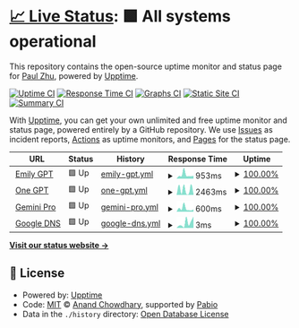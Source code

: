 # [📈 Live Status](https://isanwenyu.github.io/upptime): <!--live status--> **🟩 All systems operational**

This repository contains the open-source uptime monitor and status page for [Paul Zhu](https://isanwenyu.github.io/upptime), powered by [Upptime](https://github.com/upptime/upptime).

[![Uptime CI](https://github.com/isanwenyu/upptime/workflows/Uptime%20CI/badge.svg)](https://github.com/isanwenyu/upptime/actions?query=workflow%3A%22Uptime+CI%22)
[![Response Time CI](https://github.com/isanwenyu/upptime/workflows/Response%20Time%20CI/badge.svg)](https://github.com/isanwenyu/upptime/actions?query=workflow%3A%22Response+Time+CI%22)
[![Graphs CI](https://github.com/isanwenyu/upptime/workflows/Graphs%20CI/badge.svg)](https://github.com/isanwenyu/upptime/actions?query=workflow%3A%22Graphs+CI%22)
[![Static Site CI](https://github.com/isanwenyu/upptime/workflows/Static%20Site%20CI/badge.svg)](https://github.com/isanwenyu/upptime/actions?query=workflow%3A%22Static+Site+CI%22)
[![Summary CI](https://github.com/isanwenyu/upptime/workflows/Summary%20CI/badge.svg)](https://github.com/isanwenyu/upptime/actions?query=workflow%3A%22Summary+CI%22)

With [Upptime](https://upptime.js.org), you can get your own unlimited and free uptime monitor and status page, powered entirely by a GitHub repository. We use [Issues](https://github.com/isanwenyu/upptime/issues) as incident reports, [Actions](https://github.com/isanwenyu/upptime/actions) as uptime monitors, and [Pages](https://isanwenyu.github.io/upptime) for the status page.

<!--start: status pages-->
<!-- This summary is generated by Upptime (https://github.com/upptime/upptime) -->
<!-- Do not edit this manually, your changes will be overwritten -->
<!-- prettier-ignore -->
| URL | Status | History | Response Time | Uptime |
| --- | ------ | ------- | ------------- | ------ |
| <img alt="" src="https://icons.duckduckgo.com/ip3/emilygpt.fly.dev.ico" height="13"> [Emily GPT](https://emilygpt.fly.dev) | 🟩 Up | [emily-gpt.yml](https://github.com/isanwenyu/upptime/commits/HEAD/history/emily-gpt.yml) | <details><summary><img alt="Response time graph" src="./graphs/emily-gpt/response-time-week.png" height="20"> 953ms</summary><br><a href="https://isanwenyu.github.io/upptime/history/emily-gpt"><img alt="Response time 1067" src="https://img.shields.io/endpoint?url=https%3A%2F%2Fraw.githubusercontent.com%2Fisanwenyu%2Fupptime%2FHEAD%2Fapi%2Femily-gpt%2Fresponse-time.json"></a><br><a href="https://isanwenyu.github.io/upptime/history/emily-gpt"><img alt="24-hour response time 594" src="https://img.shields.io/endpoint?url=https%3A%2F%2Fraw.githubusercontent.com%2Fisanwenyu%2Fupptime%2FHEAD%2Fapi%2Femily-gpt%2Fresponse-time-day.json"></a><br><a href="https://isanwenyu.github.io/upptime/history/emily-gpt"><img alt="7-day response time 953" src="https://img.shields.io/endpoint?url=https%3A%2F%2Fraw.githubusercontent.com%2Fisanwenyu%2Fupptime%2FHEAD%2Fapi%2Femily-gpt%2Fresponse-time-week.json"></a><br><a href="https://isanwenyu.github.io/upptime/history/emily-gpt"><img alt="30-day response time 1022" src="https://img.shields.io/endpoint?url=https%3A%2F%2Fraw.githubusercontent.com%2Fisanwenyu%2Fupptime%2FHEAD%2Fapi%2Femily-gpt%2Fresponse-time-month.json"></a><br><a href="https://isanwenyu.github.io/upptime/history/emily-gpt"><img alt="1-year response time 1067" src="https://img.shields.io/endpoint?url=https%3A%2F%2Fraw.githubusercontent.com%2Fisanwenyu%2Fupptime%2FHEAD%2Fapi%2Femily-gpt%2Fresponse-time-year.json"></a></details> | <details><summary><a href="https://isanwenyu.github.io/upptime/history/emily-gpt">100.00%</a></summary><a href="https://isanwenyu.github.io/upptime/history/emily-gpt"><img alt="All-time uptime 100.00%" src="https://img.shields.io/endpoint?url=https%3A%2F%2Fraw.githubusercontent.com%2Fisanwenyu%2Fupptime%2FHEAD%2Fapi%2Femily-gpt%2Fuptime.json"></a><br><a href="https://isanwenyu.github.io/upptime/history/emily-gpt"><img alt="24-hour uptime 100.00%" src="https://img.shields.io/endpoint?url=https%3A%2F%2Fraw.githubusercontent.com%2Fisanwenyu%2Fupptime%2FHEAD%2Fapi%2Femily-gpt%2Fuptime-day.json"></a><br><a href="https://isanwenyu.github.io/upptime/history/emily-gpt"><img alt="7-day uptime 100.00%" src="https://img.shields.io/endpoint?url=https%3A%2F%2Fraw.githubusercontent.com%2Fisanwenyu%2Fupptime%2FHEAD%2Fapi%2Femily-gpt%2Fuptime-week.json"></a><br><a href="https://isanwenyu.github.io/upptime/history/emily-gpt"><img alt="30-day uptime 100.00%" src="https://img.shields.io/endpoint?url=https%3A%2F%2Fraw.githubusercontent.com%2Fisanwenyu%2Fupptime%2FHEAD%2Fapi%2Femily-gpt%2Fuptime-month.json"></a><br><a href="https://isanwenyu.github.io/upptime/history/emily-gpt"><img alt="1-year uptime 100.00%" src="https://img.shields.io/endpoint?url=https%3A%2F%2Fraw.githubusercontent.com%2Fisanwenyu%2Fupptime%2FHEAD%2Fapi%2Femily-gpt%2Fuptime-year.json"></a></details>
| <img alt="" src="https://icons.duckduckgo.com/ip3/one-gpt.fly.dev.ico" height="13"> [One GPT](https://one-gpt.fly.dev) | 🟩 Up | [one-gpt.yml](https://github.com/isanwenyu/upptime/commits/HEAD/history/one-gpt.yml) | <details><summary><img alt="Response time graph" src="./graphs/one-gpt/response-time-week.png" height="20"> 2463ms</summary><br><a href="https://isanwenyu.github.io/upptime/history/one-gpt"><img alt="Response time 2271" src="https://img.shields.io/endpoint?url=https%3A%2F%2Fraw.githubusercontent.com%2Fisanwenyu%2Fupptime%2FHEAD%2Fapi%2Fone-gpt%2Fresponse-time.json"></a><br><a href="https://isanwenyu.github.io/upptime/history/one-gpt"><img alt="24-hour response time 439" src="https://img.shields.io/endpoint?url=https%3A%2F%2Fraw.githubusercontent.com%2Fisanwenyu%2Fupptime%2FHEAD%2Fapi%2Fone-gpt%2Fresponse-time-day.json"></a><br><a href="https://isanwenyu.github.io/upptime/history/one-gpt"><img alt="7-day response time 2463" src="https://img.shields.io/endpoint?url=https%3A%2F%2Fraw.githubusercontent.com%2Fisanwenyu%2Fupptime%2FHEAD%2Fapi%2Fone-gpt%2Fresponse-time-week.json"></a><br><a href="https://isanwenyu.github.io/upptime/history/one-gpt"><img alt="30-day response time 2215" src="https://img.shields.io/endpoint?url=https%3A%2F%2Fraw.githubusercontent.com%2Fisanwenyu%2Fupptime%2FHEAD%2Fapi%2Fone-gpt%2Fresponse-time-month.json"></a><br><a href="https://isanwenyu.github.io/upptime/history/one-gpt"><img alt="1-year response time 2271" src="https://img.shields.io/endpoint?url=https%3A%2F%2Fraw.githubusercontent.com%2Fisanwenyu%2Fupptime%2FHEAD%2Fapi%2Fone-gpt%2Fresponse-time-year.json"></a></details> | <details><summary><a href="https://isanwenyu.github.io/upptime/history/one-gpt">100.00%</a></summary><a href="https://isanwenyu.github.io/upptime/history/one-gpt"><img alt="All-time uptime 97.73%" src="https://img.shields.io/endpoint?url=https%3A%2F%2Fraw.githubusercontent.com%2Fisanwenyu%2Fupptime%2FHEAD%2Fapi%2Fone-gpt%2Fuptime.json"></a><br><a href="https://isanwenyu.github.io/upptime/history/one-gpt"><img alt="24-hour uptime 100.00%" src="https://img.shields.io/endpoint?url=https%3A%2F%2Fraw.githubusercontent.com%2Fisanwenyu%2Fupptime%2FHEAD%2Fapi%2Fone-gpt%2Fuptime-day.json"></a><br><a href="https://isanwenyu.github.io/upptime/history/one-gpt"><img alt="7-day uptime 100.00%" src="https://img.shields.io/endpoint?url=https%3A%2F%2Fraw.githubusercontent.com%2Fisanwenyu%2Fupptime%2FHEAD%2Fapi%2Fone-gpt%2Fuptime-week.json"></a><br><a href="https://isanwenyu.github.io/upptime/history/one-gpt"><img alt="30-day uptime 96.54%" src="https://img.shields.io/endpoint?url=https%3A%2F%2Fraw.githubusercontent.com%2Fisanwenyu%2Fupptime%2FHEAD%2Fapi%2Fone-gpt%2Fuptime-month.json"></a><br><a href="https://isanwenyu.github.io/upptime/history/one-gpt"><img alt="1-year uptime 97.73%" src="https://img.shields.io/endpoint?url=https%3A%2F%2Fraw.githubusercontent.com%2Fisanwenyu%2Fupptime%2FHEAD%2Fapi%2Fone-gpt%2Fuptime-year.json"></a></details>
| <img alt="" src="https://icons.duckduckgo.com/ip3/gemini-pro.fly.dev.ico" height="13"> [Gemini Pro](https://gemini-pro.fly.dev) | 🟩 Up | [gemini-pro.yml](https://github.com/isanwenyu/upptime/commits/HEAD/history/gemini-pro.yml) | <details><summary><img alt="Response time graph" src="./graphs/gemini-pro/response-time-week.png" height="20"> 600ms</summary><br><a href="https://isanwenyu.github.io/upptime/history/gemini-pro"><img alt="Response time 631" src="https://img.shields.io/endpoint?url=https%3A%2F%2Fraw.githubusercontent.com%2Fisanwenyu%2Fupptime%2FHEAD%2Fapi%2Fgemini-pro%2Fresponse-time.json"></a><br><a href="https://isanwenyu.github.io/upptime/history/gemini-pro"><img alt="24-hour response time 343" src="https://img.shields.io/endpoint?url=https%3A%2F%2Fraw.githubusercontent.com%2Fisanwenyu%2Fupptime%2FHEAD%2Fapi%2Fgemini-pro%2Fresponse-time-day.json"></a><br><a href="https://isanwenyu.github.io/upptime/history/gemini-pro"><img alt="7-day response time 600" src="https://img.shields.io/endpoint?url=https%3A%2F%2Fraw.githubusercontent.com%2Fisanwenyu%2Fupptime%2FHEAD%2Fapi%2Fgemini-pro%2Fresponse-time-week.json"></a><br><a href="https://isanwenyu.github.io/upptime/history/gemini-pro"><img alt="30-day response time 685" src="https://img.shields.io/endpoint?url=https%3A%2F%2Fraw.githubusercontent.com%2Fisanwenyu%2Fupptime%2FHEAD%2Fapi%2Fgemini-pro%2Fresponse-time-month.json"></a><br><a href="https://isanwenyu.github.io/upptime/history/gemini-pro"><img alt="1-year response time 631" src="https://img.shields.io/endpoint?url=https%3A%2F%2Fraw.githubusercontent.com%2Fisanwenyu%2Fupptime%2FHEAD%2Fapi%2Fgemini-pro%2Fresponse-time-year.json"></a></details> | <details><summary><a href="https://isanwenyu.github.io/upptime/history/gemini-pro">100.00%</a></summary><a href="https://isanwenyu.github.io/upptime/history/gemini-pro"><img alt="All-time uptime 91.43%" src="https://img.shields.io/endpoint?url=https%3A%2F%2Fraw.githubusercontent.com%2Fisanwenyu%2Fupptime%2FHEAD%2Fapi%2Fgemini-pro%2Fuptime.json"></a><br><a href="https://isanwenyu.github.io/upptime/history/gemini-pro"><img alt="24-hour uptime 100.00%" src="https://img.shields.io/endpoint?url=https%3A%2F%2Fraw.githubusercontent.com%2Fisanwenyu%2Fupptime%2FHEAD%2Fapi%2Fgemini-pro%2Fuptime-day.json"></a><br><a href="https://isanwenyu.github.io/upptime/history/gemini-pro"><img alt="7-day uptime 100.00%" src="https://img.shields.io/endpoint?url=https%3A%2F%2Fraw.githubusercontent.com%2Fisanwenyu%2Fupptime%2FHEAD%2Fapi%2Fgemini-pro%2Fuptime-week.json"></a><br><a href="https://isanwenyu.github.io/upptime/history/gemini-pro"><img alt="30-day uptime 100.00%" src="https://img.shields.io/endpoint?url=https%3A%2F%2Fraw.githubusercontent.com%2Fisanwenyu%2Fupptime%2FHEAD%2Fapi%2Fgemini-pro%2Fuptime-month.json"></a><br><a href="https://isanwenyu.github.io/upptime/history/gemini-pro"><img alt="1-year uptime 91.43%" src="https://img.shields.io/endpoint?url=https%3A%2F%2Fraw.githubusercontent.com%2Fisanwenyu%2Fupptime%2FHEAD%2Fapi%2Fgemini-pro%2Fuptime-year.json"></a></details>
| <img alt="" src="https://icons.duckduckgo.com/ip3/null.ico" height="13"> [Google DNS](8.8.4.4) | 🟩 Up | [google-dns.yml](https://github.com/isanwenyu/upptime/commits/HEAD/history/google-dns.yml) | <details><summary><img alt="Response time graph" src="./graphs/google-dns/response-time-week.png" height="20"> 3ms</summary><br><a href="https://isanwenyu.github.io/upptime/history/google-dns"><img alt="Response time 4" src="https://img.shields.io/endpoint?url=https%3A%2F%2Fraw.githubusercontent.com%2Fisanwenyu%2Fupptime%2FHEAD%2Fapi%2Fgoogle-dns%2Fresponse-time.json"></a><br><a href="https://isanwenyu.github.io/upptime/history/google-dns"><img alt="24-hour response time 2" src="https://img.shields.io/endpoint?url=https%3A%2F%2Fraw.githubusercontent.com%2Fisanwenyu%2Fupptime%2FHEAD%2Fapi%2Fgoogle-dns%2Fresponse-time-day.json"></a><br><a href="https://isanwenyu.github.io/upptime/history/google-dns"><img alt="7-day response time 3" src="https://img.shields.io/endpoint?url=https%3A%2F%2Fraw.githubusercontent.com%2Fisanwenyu%2Fupptime%2FHEAD%2Fapi%2Fgoogle-dns%2Fresponse-time-week.json"></a><br><a href="https://isanwenyu.github.io/upptime/history/google-dns"><img alt="30-day response time 3" src="https://img.shields.io/endpoint?url=https%3A%2F%2Fraw.githubusercontent.com%2Fisanwenyu%2Fupptime%2FHEAD%2Fapi%2Fgoogle-dns%2Fresponse-time-month.json"></a><br><a href="https://isanwenyu.github.io/upptime/history/google-dns"><img alt="1-year response time 4" src="https://img.shields.io/endpoint?url=https%3A%2F%2Fraw.githubusercontent.com%2Fisanwenyu%2Fupptime%2FHEAD%2Fapi%2Fgoogle-dns%2Fresponse-time-year.json"></a></details> | <details><summary><a href="https://isanwenyu.github.io/upptime/history/google-dns">100.00%</a></summary><a href="https://isanwenyu.github.io/upptime/history/google-dns"><img alt="All-time uptime 100.00%" src="https://img.shields.io/endpoint?url=https%3A%2F%2Fraw.githubusercontent.com%2Fisanwenyu%2Fupptime%2FHEAD%2Fapi%2Fgoogle-dns%2Fuptime.json"></a><br><a href="https://isanwenyu.github.io/upptime/history/google-dns"><img alt="24-hour uptime 100.00%" src="https://img.shields.io/endpoint?url=https%3A%2F%2Fraw.githubusercontent.com%2Fisanwenyu%2Fupptime%2FHEAD%2Fapi%2Fgoogle-dns%2Fuptime-day.json"></a><br><a href="https://isanwenyu.github.io/upptime/history/google-dns"><img alt="7-day uptime 100.00%" src="https://img.shields.io/endpoint?url=https%3A%2F%2Fraw.githubusercontent.com%2Fisanwenyu%2Fupptime%2FHEAD%2Fapi%2Fgoogle-dns%2Fuptime-week.json"></a><br><a href="https://isanwenyu.github.io/upptime/history/google-dns"><img alt="30-day uptime 100.00%" src="https://img.shields.io/endpoint?url=https%3A%2F%2Fraw.githubusercontent.com%2Fisanwenyu%2Fupptime%2FHEAD%2Fapi%2Fgoogle-dns%2Fuptime-month.json"></a><br><a href="https://isanwenyu.github.io/upptime/history/google-dns"><img alt="1-year uptime 100.00%" src="https://img.shields.io/endpoint?url=https%3A%2F%2Fraw.githubusercontent.com%2Fisanwenyu%2Fupptime%2FHEAD%2Fapi%2Fgoogle-dns%2Fuptime-year.json"></a></details>

<!--end: status pages-->

[**Visit our status website →**](https://isanwenyu.github.io/upptime)

## 📄 License

- Powered by: [Upptime](https://github.com/upptime/upptime)
- Code: [MIT](./LICENSE) © [Anand Chowdhary](https://anandchowdhary.com), supported by [Pabio](https://pabio.com)
- Data in the `./history` directory: [Open Database License](https://opendatacommons.org/licenses/odbl/1-0/)
